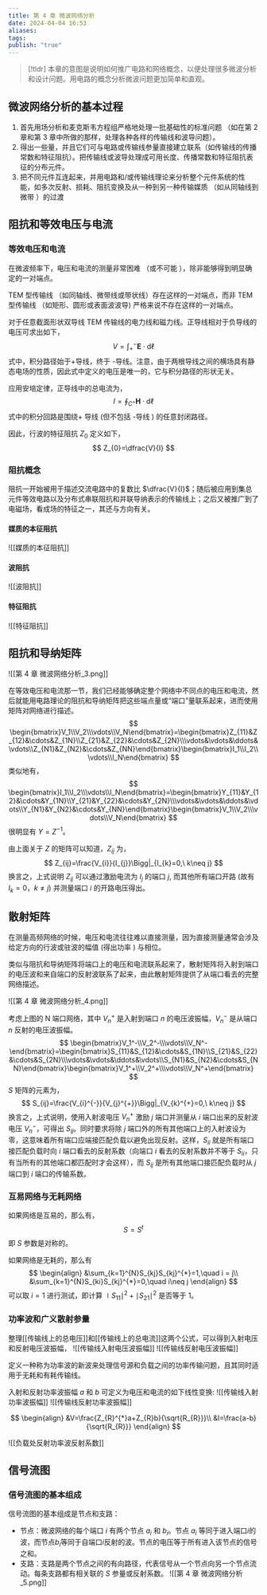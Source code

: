 ```yaml
---
title: 第 4 章 微波网络分析
date: 2024-04-04 16:53
aliases: 
tags: 
publish: "true"
---
```

>[!tldr]
>本章的意图是说明如何推广电路和网络概念，以便处理很多微波分析和设计问题。用电路的概念分析微波问题更加简单和直观。

## 微波网络分析的基本过程

1. 首先用场分析和麦克斯韦方程组严格地处理一批基础性的标准问题 （如在第 2 章和第 3 章中所做的那样，处理各种各样的传输线和波导问题）。
2. 得出一些量，并且它们可与电路或传输线参量直接建立联系（如传输线的传播常数和特征阻抗）。把传输线或波导处理成可用长度、传播常数和特征阻抗表征的分布元件。
3. 把不同元件互连起来，并用电路和/或传输线理论来分析整个元件系统的性能，如多次反射、损耗、阻抗变换及从一种到另一种传输媒质 （如从同轴线到微带 ）的过渡

## 阻抗和等效电压与电流

### 等效电压和电流

在微波频率下，电压和电流的测量非常困难 （或不可能 ），除非能够得到明显确定的一对端点。

TEM 型传输线 （如同轴线、微带线或带状线）存在这样的一对端点，而非 TEM 型传输线 （如矩形、圆形或表面波波导) 严格来说不存在这样的一对端点。

对于任意截面形状双导线 TEM 传输线的电力线和磁力线。正导线相对于负导线的电压可求出如下，
$$
V=\int_{+}^{-}\mathbf{E}\cdot\mathrm{d}\ell 
$$
式中，积分路径始于+导线，终于 -导线。注意，由于两根导线之间的横场具有静态电场的性质，因此式中定义的电压是唯一的，它与积分路径的形状无关。

应用安培定律，正导线中的总电流为，
$$
I=\oint_{C^{+}}\mathbf{H}\cdot\mathrm{d}\ell 
$$
式中的积分回路是围绕+ 导线 (但不包括 -导线 ) 的任意封闭路径。

因此，行波的特征阻抗 $Z_{0}$ 定义如下，
$$
Z_{0}=\dfrac{V}{I}
$$

### 阻抗概念

阻抗一开始被用于描述交流电路中的复数比 $\dfrac{V}{I}$；随后被应用到集总元件等效电路以及分布式串联阻抗和并联导纳表示的传输线上；之后又被推广到了电磁场，看成场的特征之一，其还与方向有关。

#### 媒质的本征阻抗

![[媒质的本征阻抗]]

#### 波阻抗

![[波阻抗]]

#### 特征阻抗

![[特征阻抗]]

## 阻抗和导纳矩阵

![[第 4 章 微波网络分析_3.png]]

在等效电压和电流那一节，我们已经能够确定整个网络中不同点的电压和电流，然后就能用电路理论的阻抗和导纳矩阵把这些端点量或“端口”量联系起来，进而使用矩阵对网络进行描述。
$$
\begin{bmatrix}V_1\\V_2\\\vdots\\V_N\end{bmatrix}=\begin{bmatrix}Z_{11}&Z_{12}&\cdots&Z_{1N}\\Z_{21}&Z_{22}&\cdots&Z_{2N}\\\vdots&\vdots&\ddots&\vdots\\Z_{N1}&Z_{N2}&\cdots&Z_{NN}\end{bmatrix}\begin{bmatrix}I_1\\I_2\\\vdots\\I_N\end{bmatrix}
$$
类似地有，
$$
\begin{bmatrix}I_1\\I_2\\\vdots\\I_N\end{bmatrix}=\begin{bmatrix}Y_{11}&Y_{12}&\cdots&Y_{1N}\\Y_{21}&Y_{22}&\cdots&Y_{2N}\\\vdots&\vdots&\ddots&\vdots\\Y_{N1}&Y_{N2}&\cdots&Y_{NN}\end{bmatrix}\begin{bmatrix}V_1\\V_2\\\vdots\\V_N\end{bmatrix}
$$
很明显有 $Y=Z^{-1}$。

由上面关于 $Z$ 的矩阵可以知道，$Z_{ij}$ 为，
$$
Z_{ij}=\frac{V_{i}}{I_{j}}\Bigg|_{I_{k}=0,\ k\neq j}
$$
换言之，上式说明 $Z_{ij}$ 可以通过激励电流为 $I_{j}$ 的端口 $j$, 而其他所有端口开路 (故有 $I_{k}=0$，$k\neq j$) 并测量端口 $i$ 的开路电压得出。

## 散射矩阵

在测量高频网络的时候，电压和电流往往难以直接测量，因为直接测量通常会涉及给定方向的行波或驻波的幅值 (得出功率 ) 与相位。

类似与阻抗和导纳矩阵将端口上的电压和电流联系起来了，散射矩阵将入射到端口的电压波和来自端口的反射波联系了起来，由此散射矩阵提供了从端口看去的完整网络描述。

![[第 4 章 微波网络分析_4.png]]

考虑上图的 N 端口网络，其中 $V_n^{+}$ 是入射到端口 $n$ 的电压波振幅，$V_n^{-}$ 是从端口 $n$ 反射的电压波振幅。
$$
\begin{bmatrix}V_1^-\\V_2^-\\\vdots\\V_N^-\end{bmatrix}=\begin{bmatrix}S_{11}&S_{12}&\cdots&S_{1N}\\S_{21}&S_{22}&\cdots&S_{2N}\\\vdots&\vdots&\ddots&\vdots\\S_{N1}&S_{N2}&\cdots&S_{NN}\end{bmatrix}\begin{bmatrix}V_1^+\\V_2^+\\\vdots\\V_N^+\end{bmatrix}
$$
$S$ 矩阵的元素为，
$$
S_{ij}=\frac{V_{i}^{-}}{V_{j}^{+}}\Bigg|_{V_{k}^{+}=0,\ k\neq j}
$$
换言之，上式说明，使用入射波电压 $V_n^{+}$ 激励 $j$ 端口并测量从 $i$ 端口出来的反射波电压 $V_n^{-}$，可得出 $S_{ij}$。同时要求将除 $j$ 端口外的所有其他端口上的入射波设为零，这意味着所有端口应端接匹配负载以避免出现反射。这样，$S_{ii}$ 就是所有端口接匹配负载时向 $i$ 端口看去的反射系数（向端口 $i$ 看去的反射系数并不等于 $S_{ii}$，只有当所有的其他端口都匹配时才会这样），而 $S_{ij}$ 是所有其他端口接匹配负载时从 $j$ 端口到 $i$ 端口的传输系数。

### 互易网络与无耗网络

如果网络是互易的，那么有，
$$
S = S^{t}
$$
即 $S$ 参数是对称的。

如果网络是无耗的，那么有
$$
\begin{align}
&\sum_{k=1}^{N}S_{kj}S_{kj}^{*}=1,\quad i = j\\
&\sum_{k=1}^{N}S_{ki}S_{kj}^{*}=0,\quad i\neq j
\end{align}
$$
可以取 $i=1$ 进行测试，即计算 $\mid S_{11}\mid^{2} +\mid S_{21}\mid ^{2}$ 是否等于 1。

### 功率波和广义散射参量

整理[[传输线上的总电压]]和[[传输线上的总电流]]这两个公式，可以得到入射电压和反射电压波振幅，
![[传输线入射电压波振幅]]
![[传输线反射电压波振幅]]

定义一种称为功率波的新波来处理信号源和负载之间的功率传输问题，且其同时适用于无耗和有耗传输线。

入射和反射功率波振幅 $a$ 和 $b$ 可定义为电压和电流的如下线性变换:
![[传输线入射功率波振幅]]
![[传输线反射功率波振幅]]

$$
\begin{align}
&V=\frac{Z_{R}^{*}a+Z_{R}b}{\sqrt{R_{R}}}\\
&I=\frac{a-b}{\sqrt{R_{R}}}
\end{align}
$$

![[负载处反射功率波反射系数]]

## 信号流图

### 信号流图的基本组成

信号流图的基本组成是节点和支路：
- 节点：微波网络的每个端口 $i$ 有两个节点 $a_{i}$ 和 $b_{i}$。节点 $a_{i}$ 等同于进入端口$i$的波，而节点$b_{i}$等同于自端口$i$反射的波。节点的电压等于所有进入该节点的信号之和。 
- 支路：支路是两个节点之间的有向路径，代表信号从一个节点向另一个节点流动。每条支路都有相关联的 $S$ 参量或反射系数。
![[第 4 章 微波网络分析_5.png]]
